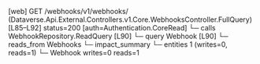 [web] GET /webhooks/v1/webhooks/  (Dataverse.Api.External.Controllers.v1.Core.WebhooksController.FullQuery)  [L85–L92] status=200 [auth=Authentication.CoreRead]
  └─ calls WebhookRepository.ReadQuery [L90]
  └─ query Webhook [L90]
    └─ reads_from Webhooks
  └─ impact_summary
    └─ entities 1 (writes=0, reads=1)
      └─ Webhook writes=0 reads=1

